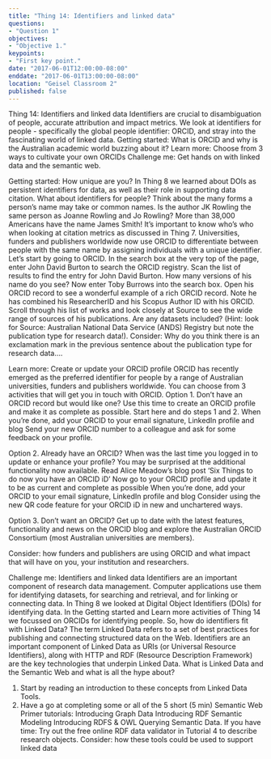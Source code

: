 ```yaml
---
title: "Thing 14: Identifiers and linked data"
questions:
- "Question 1"
objectives:
- "Objective 1."
keypoints:
- "First key point."
date: "2017-06-01T12:00:00-08:00"
enddate: "2017-06-01T13:00:00-08:00"
location: "Geisel Classroom 2"
published: false
---
```



Thing 14: Identifiers and linked data
Identifiers are crucial to disambiguation of people, accurate attribution and impact metrics.  We look at identifiers for people - specifically the global people identifier: ORCID, and stray into the fascinating world of linked data.
Getting started:  What is ORCID and why is the Australian academic world buzzing about it?
Learn more:  Choose from 3 ways to cultivate your own ORCIDs
Challenge me: Get hands on with linked data and the semantic web.






Getting started: How unique are you?
In Thing 8 we learned about DOIs as persistent identifiers for data, as well as their role in supporting data citation.
What about identifiers for people?  Think about the many forms a person’s name may take or common names. Is the author JK Rowling the same person as Joanne Rowling and Jo Rowling?  More than 38,000 Americans have the name James Smith!
It’s important to know who’s who when looking at citation metrics as discussed in Thing 7. Universities, funders and publishers worldwide now use ORCID to differentiate between people with the same name by assigning individuals with a unique identifier.
Let’s start by going to ORCID. In the search box at the very top of the page, enter John David Burton to search the ORCID registry. Scan the list of results to find the entry for John David Burton.  How many versions of his name do you see?
Now enter Toby Burrows into the search box.
Open his ORCID record to see a wonderful example of a rich ORCID record.
Note he has combined his ResearcherID and his Scopus Author ID with his ORCID.  
Scroll through his list of works and look closely at Source to see the wide range of sources of his publications.  Are any datasets included?  (Hint: look for Source:  Australian National Data Service (ANDS) Registry but note the publication type for research data!).
Consider:
Why do you think there is an exclamation mark in the previous sentence about the publication type for research data….



Learn more: Create or update your ORCID profile
ORCID has recently emerged as the preferred identifier for people by a range of Australian universities, funders and publishers worldwide.  You can choose from 3 activities that will get you in touch with ORCID.
Option 1. Don’t have an ORCID record but would like one?
Use this time to create an ORCID profile and make it as complete as possible.
Start here and do steps 1 and 2.
When you’re done, add your ORCID to your email signature, LinkedIn profile and blog
Send your new ORCID number to a colleague and ask for some feedback on your profile.

Option 2. Already have an ORCID?
When was the last time you logged in to update or enhance your profile? You may be surprised at the additional functionality now available.
Read Alice Meadow’s blog post ‘Six Things to do now you have an ORCID iD’
Now go to your ORCID profile and update it to be as current and complete as possible
When you’re done, add your ORCID to your email signature, LinkedIn profile and blog
Consider using the new QR code feature for your ORCID iD in new and unchartered ways.

Option 3. Don’t want an ORCID?
Get up to date with the latest features, functionality and news on the ORCID blog and explore the Australian ORCID Consortium (most Australian universities are members).

Consider: how funders and publishers are using ORCID and what impact that will have on you, your institution and researchers.

Challenge me: Identifiers and linked data
Identifiers are an important component of research data management. Computer applications use them for identifying datasets, for searching and retrieval, and for linking or connecting data.  In Thing 8 we looked at Digital Object Identifiers (DOIs) for identifying data.  In the Getting started and Learn more activities of Thing 14 we focussed on ORCIDs for identifying people. So, how do identifiers fit with Linked Data?
The term Linked Data refers to a set of best practices for publishing and connecting structured data on the Web.  Identifiers are an important component of Linked Data as URIs (or Universal Resource Identifiers), along with HTTP and RDF (Resource Description Framework) are the key technologies that underpin Linked Data. What is Linked Data and the Semantic Web and what is all the hype about?
1. Start by reading an introduction to these concepts from Linked Data Tools.
2. Have a go at completing some or all of the 5 short (5 min) Semantic Web Primer tutorials:
Introducing Graph Data
Introducing RDF
Semantic Modeling
Introducing RDFS & OWL
Querying Semantic Data.
If you have time:  Try out the free online RDF data validator in Tutorial 4 to describe research objects.
Consider: how these tools could be used to support linked data
